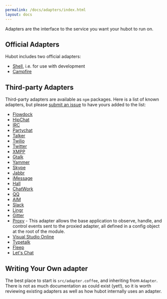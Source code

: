 ```yaml
---
permalink: /docs/adapters/index.html
layout: docs
---
```


Adapters are the interface to the service you want your hubot to run on.

## Official Adapters

Hubot includes two official adapters:

* [Shell](/docs/adapters/shell/), i.e. for use with development
* [Campfire](/docs/adapters/campfire/)

## Third-party Adapters

Third-party adapters are available as `npm` packages. Here is a list of known
adapters, but please [submit an issue](https://github.com/github/hubot/issues)
to have yours added to the list:

* [Flowdock](https://github.com/flowdock/hubot-flowdock)
* [HipChat](https://github.com/hipchat/hubot-hipchat)
* [IRC](https://github.com/nandub/hubot-irc)
* [Partychat](https://github.com/iangreenleaf/hubot-partychat-hooks)
* [Talker](https://github.com/unixcharles/hubot-talker)
* [Twilio](https://github.com/jkarmel/hubot-twilio)
* [Twitter](https://github.com/MathildeLemee/hubot-twitter)
* [XMPP](https://github.com/markstory/hubot-xmpp)
* [Gtalk](https://github.com/atmos/hubot-gtalk)
* [Yammer](https://github.com/athieriot/hubot-yammer)
* [Skype](https://github.com/netpro2k/hubot-skype)
* [Jabbr](https://github.com/smoak/hubot-jabbr)
* [iMessage](https://github.com/lazerwalker/hubot-imessage)
* [Hall](https://github.com/Hall/hubot-hall)
* [ChatWork](https://github.com/akiomik/hubot-chatwork)
* [QQ](https://github.com/xhan/qqbot)
* [AIM](https://github.com/shaundubuque/hubot-aim)
* [Slack](https://github.com/tinyspeck/hubot-slack)
* [Lingr](https://github.com/miyagawa/hubot-lingr)
* [Gitter](https://github.com/huafu/hubot-gitter2)
* [Proxy](https://github.com/Hammertime38/hubot-proxy) - This adapter allows the base application to observe, handle, and control events sent to the proxied adapter, all defined in a config object at the root of the module.
* [Visual Studio Online](https://github.com/scrumdod/hubot-VSOnline)
* [Typetalk](https://github.com/nulab/hubot-typetalk)
* [Fleep](https://github.com/anroots/hubot-fleep)
* [Let's Chat](https://github.com/sdelements/hubot-lets-chat)

## Writing Your Own adapter

The best place to start is `src/adapter.coffee`, and inheriting from `Adapter`.
There is not as much documentation as could exist (yet!), so it is worth
reviewing existing adapters as well as how hubot internally uses an adapter.
